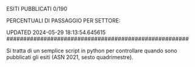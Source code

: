 ESITI PUBBLICATI 0/190 

PERCENTUALI DI PASSAGGIO PER SETTORE:

UPDATED 2024-05-29 18:13:54.645615
###################################################### 

Si tratta di un semplice script in python per controllare quando sono pubblicati gli esiti (ASN 2021, sesto quadrimestre).

